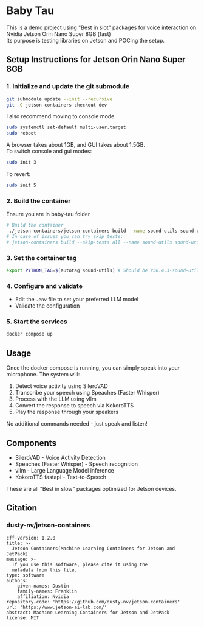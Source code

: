 # Baby Tau

This is a demo project using "Best in slot" packages for voice interaction on Nvidia Jetson Orin Nano Super 8GB (fast)   
Its purpose is testing libraries on Jetson and POCing the setup.

## Setup Instructions for Jetson Orin Nano Super 8GB

### 1. Initialize and update the git submodule
```bash
git submodule update --init --recursive
git -C jetson-containers checkout dev
```

I also recommend moving to console mode:
```bash
sudo systemctl set-default multi-user.target
sudo reboot
```
A browser takes about 1GB, and GUI takes about 1.5GB.  
To switch console and gui modes:

```bash
sudo init 3
```

To revert:
```bash
sudo init 5
```

### 2. Build the container
Ensure you are in baby-tau folder
```bash
# Build the container
 ./jetson-containers/jetson-containers build --name sound-utils sound-utils
# In case of issues you can try skip tests:
# jetson-containers build --skip-tests all --name sound-utils sound-utils
```

### 3. Set the container tag
```bash
export PYTHON_TAG=$(autotag sound-utils) # Should be r36.4.3-sound-utils, can find by docker images | grep sound
```

### 4. Configure and validate
- Edit the `.env` file to set your preferred LLM model
- Validate the configuration
  
### 5. Start the services

```bash
docker compose up
```

## Usage
Once the docker compose is running, you can simply speak into your microphone. The system will:
1. Detect voice activity using SileroVAD
2. Transcribe your speech using Speaches (Faster Whisper)
3. Process with the LLM using vllm
4. Convert the response to speech via KokoroTTS
5. Play the response through your speakers

No additional commands needed - just speak and listen!

## Components
- SileroVAD - Voice Activity Detection
- Speaches (Faster Whisper) - Speech recognition
- vllm - Large Language Model inference
- KokoroTTS fastapi - Text-to-Speech

These are all "Best in slow" packages optimized for Jetson devices.

## Citation
### dusty-nv/jetson-containers
```
cff-version: 1.2.0
title: >-
  Jetson Containers(Machine Learning Containers for Jetson and JetPack)
message: >-
  If you use this software, please cite it using the
  metadata from this file.
type: software
authors:
  - given-names: Dustin
    family-names: Franklin
    affiliation: Nvidia
repository-code: 'https://github.com/dusty-nv/jetson-containers'
url: 'https://www.jetson-ai-lab.com/'
abstract: Machine Learning Containers for Jetson and JetPack
license: MIT
```
